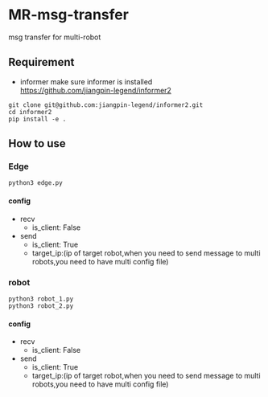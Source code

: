 # MR-msg-transfer
msg transfer for multi-robot
## Requirement
* informer
make sure informer is installed <br />
https://github.com/jiangpin-legend/informer2 <br />

```
git clone git@github.com:jiangpin-legend/informer2.git
cd informer2
pip install -e .
```

## How to use
### Edge 
```
python3 edge.py
```
#### config
* recv
  * is_client: False
* send
  * is_client: True
  * target_ip:(ip of target robot,when you need to send message to multi robots,you need to have multi config file)
  
### robot
```
python3 robot_1.py
python3 robot_2.py
```

#### config
* recv
  * is_client: False
* send
  * is_client: True
  * target_ip:(ip of target robot,when you need to send message to multi robots,you need to have multi config file)
